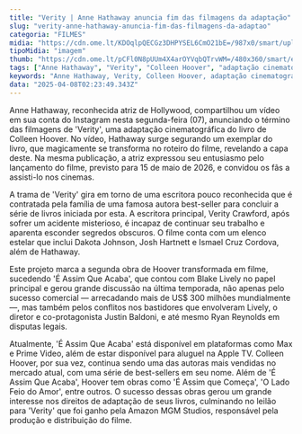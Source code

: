 ```yaml
---
title: "Verity | Anne Hathaway anuncia fim das filmagens da adaptação"
slug: "verity-anne-hathaway-anuncia-fim-das-filmagens-da-adaptao"
categoria: "FILMES"
midia: "https://cdn.ome.lt/KDOqlpQECGz3DHPYSEL6CmO21bE=/987x0/smart/uploads/conteudo/fotos/Design_sem_nome_-_2025-04-07T201131.879.png"
tipoMidia: "imagem"
thumb: "https://cdn.ome.lt/pCFl0N8pUUm4X4arOYVqbQTrvWM=/480x360/smart/extras/conteudos/Design_sem_nome_-_2025-04-07T201131.879.png"
tags: ["Anne Hathaway", "Verity", "Colleen Hoover", "adaptação cinematográfica", "Dakota Johnson", "filme de suspense", "lançamento de filme", "Hollywood"]
keywords: "Anne Hathaway, Verity, Colleen Hoover, adaptação cinematográfica, Dakota Johnson, filme de suspense, lançamento de filme, Hollywood"
data: "2025-04-08T02:23:49.343Z"
---
```


Anne Hathaway, reconhecida atriz de Hollywood, compartilhou um vídeo em sua conta do Instagram nesta segunda-feira (07), anunciando o término das filmagens de 'Verity', uma adaptação cinematográfica do livro de Colleen Hoover. No vídeo, Hathaway surge segurando um exemplar do livro, que magicamente se transforma no roteiro do filme, revelando a capa deste. Na mesma publicação, a atriz expressou seu entusiasmo pelo lançamento do filme, previsto para 15 de maio de 2026, e convidou os fãs a assisti-lo nos cinemas.

A trama de 'Verity' gira em torno de uma escritora pouco reconhecida que é contratada pela família de uma famosa autora best-seller para concluir a série de livros iniciada por esta. A escritora principal, Verity Crawford, após sofrer um acidente misterioso, é incapaz de continuar seu trabalho e aparenta esconder segredos obscuros. O filme conta com um elenco estelar que inclui Dakota Johnson, Josh Hartnett e Ismael Cruz Cordova, além de Hathaway.

Este projeto marca a segunda obra de Hoover transformada em filme, sucedendo 'É Assim Que Acaba', que contou com Blake Lively no papel principal e gerou grande discussão na última temporada, não apenas pelo sucesso comercial — arrecadando mais de US$ 300 milhões mundialmente —, mas também pelos conflitos nos bastidores que envolveram Lively, o diretor e co-protagonista Justin Baldoni, e até mesmo Ryan Reynolds em disputas legais.

Atualmente, 'É Assim Que Acaba' está disponível em plataformas como Max e Prime Video, além de estar disponível para aluguel na Apple TV. Colleen Hoover, por sua vez, continua sendo uma das autoras mais vendidas no mercado atual, com uma série de best-sellers em seu nome. Além de 'É Assim Que Acaba', Hoover tem obras como 'É Assim que Começa', 'O Lado Feio do Amor', entre outros. O sucesso dessas obras gerou um grande interesse nos direitos de adaptação de seus livros, culminando no leilão para 'Verity' que foi ganho pela Amazon MGM Studios, responsável pela produção e distribuição do filme.